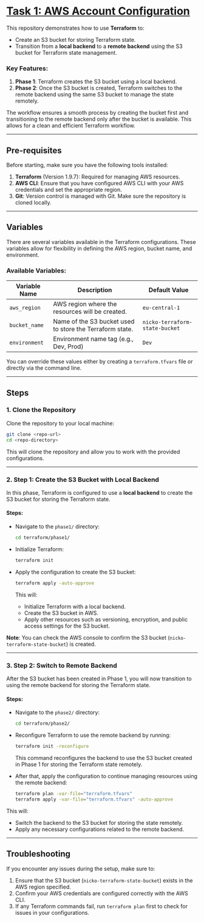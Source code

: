 # [Task 1: AWS Account Configuration](https://github.com/rolling-scopes-school/tasks/blob/master/devops/modules/1_basic-configuration/task_1.md)


This repository demonstrates how to use **Terraform** to:
- Create an S3 bucket for storing Terraform state.
- Transition from a **local backend** to a **remote backend** using the S3 bucket for Terraform state management.

### Key Features:
1. **Phase 1**: Terraform creates the S3 bucket using a local backend.
2. **Phase 2**: Once the S3 bucket is created, Terraform switches to the remote backend using the same S3 bucket to manage the state remotely.

The workflow ensures a smooth process by creating the bucket first and transitioning to the remote backend only after the bucket is available. This allows for a clean and efficient Terraform workflow.

---

## Pre-requisites

Before starting, make sure you have the following tools installed:

1. **Terraform** (Version 1.9.7): Required for managing AWS resources.
2. **AWS CLI**: Ensure that you have configured AWS CLI with your AWS credentials and set the appropriate region.
3. **Git**: Version control is managed with Git. Make sure the repository is cloned locally.

---

## Variables

There are several variables available in the Terraform configurations. These variables allow for flexibility in defining the AWS region, bucket name, and environment.

### Available Variables:

| Variable Name    | Description                                                    | Default Value             |
|------------------|----------------------------------------------------------------|---------------------------|
| `aws_region`     | AWS region where the resources will be created.                | `eu-central-1`            |
| `bucket_name`    | Name of the S3 bucket used to store the Terraform state.       | `nicko-terraform-state-bucket` |
| `environment`    | Environment name tag (e.g., Dev, Prod)                         | `Dev`                     |

You can override these values either by creating a `terraform.tfvars` file or directly via the command line.

---

## Steps

### 1. Clone the Repository

Clone the repository to your local machine:

```bash
git clone <repo-url>
cd <repo-directory>
```

This will clone the repository and allow you to work with the provided configurations.

---

### 2. Step 1: Create the S3 Bucket with Local Backend

In this phase, Terraform is configured to use a **local backend** to create the S3 bucket for storing the Terraform state.

#### Steps:
- Navigate to the `phase1/` directory:

  ```bash
  cd terraform/phase1/
  ```

- Initialize Terraform:

  ```bash
  terraform init
  ```

- Apply the configuration to create the S3 bucket:

  ```bash
  terraform apply -auto-approve
  ```

  This will:
  - Initialize Terraform with a local backend.
  - Create the S3 bucket in AWS.
  - Apply other resources such as versioning, encryption, and public access settings for the S3 bucket.

**Note**: You can check the AWS console to confirm the S3 bucket (`nicko-terraform-state-bucket`) is created.

---

### 3. Step 2: Switch to Remote Backend

After the S3 bucket has been created in Phase 1, you will now transition to using the remote backend for storing the Terraform state.

#### Steps:
- Navigate to the `phase2/` directory:

  ```bash
  cd terraform/phase2/
  ```

- Reconfigure Terraform to use the remote backend by running:

  ```bash
  terraform init -reconfigure
  ```

  This command reconfigures the backend to use the S3 bucket created in Phase 1 for storing the Terraform state remotely.

- After that, apply the configuration to continue managing resources using the remote backend:

  ```bash
  terraform plan -var-file="terraform.tfvars"
  terraform apply -var-file="terraform.tfvars" -auto-approve
  ```

This will:
- Switch the backend to the S3 bucket for storing the state remotely.
- Apply any necessary configurations related to the remote backend.

---


## Troubleshooting

If you encounter any issues during the setup, make sure to:
1. Ensure that the S3 bucket (`nicko-terraform-state-bucket`) exists in the AWS region specified.
2. Confirm your AWS credentials are configured correctly with the AWS CLI.
3. If any Terraform commands fail, run `terraform plan` first to check for issues in your configurations.
